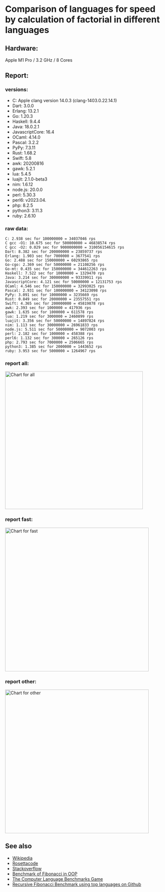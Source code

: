 Comparison of languages for speed by calculation of factorial in different languages
====================================================================================

Hardware:
---------
Apple M1 Pro / 3.2 GHz / 8 Cores


Report:
-------
### versions:

  * C: Apple clang version 14.0.3 (clang-1403.0.22.14.1)
  * Dart: 3.0.0
  * Erlang: 13.2.1
  * Go: 1.20.3
  * Haskell: 9.4.4
  * Java: 18.0.2.1
  * JavascriptCore: 16.4
  * OCaml: 4.14.0
  * Pascal: 3.2.2
  * PyPy: 7.3.11
  * Rust: 1.68.2
  * Swift: 5.8
  * awk: 20200816
  * gawk: 5.2.1
  * lua: 5.4.5
  * luajit: 2.1.0-beta3
  * nim: 1.6.12
  * node.js: 20.0.0
  * perl: 5.30.3
  * perl6:  v2023.04.
  * php: 8.2.5
  * python3: 3.11.3
  * ruby: 2.6.10


### raw data:

    C: 2.938 sec for 100000000 = 34037046 rps
    C gcc -O1: 10.675 sec for 500000000 = 46838574 rps
    C gcc -O2: 0.029 sec for 9000000000 = 310056154615 rps
    Dart: 8.382 sec for 200000000 = 23859737 rps
    Erlang: 1.903 sec for 7000000 = 3677541 rps
    Go: 2.488 sec for 150000000 = 60293865 rps
    Go-cgo: 2.369 sec for 50000000 = 21108256 rps
    Go-mt: 0.435 sec for 150000000 = 344612263 rps
    Haskell: 7.522 sec for 10000000 = 1329470 rps
    Java: 3.214 sec for 300000000 = 93339911 rps
    JavascriptCore: 4.121 sec for 50000000 = 12131753 rps
    OCaml: 4.546 sec for 150000000 = 32993025 rps
    Pascal: 2.931 sec for 100000000 = 34123098 rps
    PyPy: 3.091 sec for 10000000 = 3235669 rps
    Rust: 0.849 sec for 20000000 = 23557551 rps
    Swift: 4.365 sec for 200000000 = 45819878 rps
    awk: 2.393 sec for 1000000 = 417936 rps
    gawk: 1.635 sec for 1000000 = 611578 rps
    lua: 1.219 sec for 3000000 = 2460899 rps
    luajit: 3.356 sec for 50000000 = 14897824 rps
    nim: 1.113 sec for 30000000 = 26961833 rps
    node.js: 5.511 sec for 50000000 = 9072003 rps
    perl: 2.182 sec for 1000000 = 458388 rps
    perl6: 1.132 sec for 300000 = 265126 rps
    php: 2.793 sec for 7000000 = 2506665 rps
    python3: 1.385 sec for 2000000 = 1443652 rps
    ruby: 3.953 sec for 5000000 = 1264967 rps


### report all:

<img alt="Chart for all" width="447" src="https://chart.googleapis.com/chart?cht=bhs&chs=671x447&chd=t%3A344612262%2C93339911%2C60293865%2C46838573%2C45819877%2C34123097%2C34037045%2C32993024%2C26961832%2C23859737%2C23557550%2C21108256%2C14897824%2C12131752%2C9072003%2C3677540%2C3235669%2C2506665%2C2460898%2C1443652%2C1329469%2C1264967%2C611578%2C458388%2C417936&chco=4d89f9&chbh=12&chds=0,344612262.958455&chxt=x,y,r&chxl=1%3A%7Cawk%7Cperl%7Cgawk%7Cruby%7CHaskell%7Cpython3%7Clua%7Cphp%7CPyPy%7CErlang%7Cnode.js%7CJavascriptCore%7Cluajit%7CGo-cgo%7CRust%7CDart%7Cnim%7COCaml%7CC%7CPascal%7CSwift%7CC%20gcc%20-O1%7CGo%7CJava%7CGo-mt%7C2%3A%7C417936%20rps%7C458388%20rps%7C611578%20rps%7C1264967%20rps%7C1329469%20rps%7C1443652%20rps%7C2460898%20rps%7C2506665%20rps%7C3235669%20rps%7C3677540%20rps%7C9072003%20rps%7C12131752%20rps%7C14897824%20rps%7C21108256%20rps%7C23557550%20rps%7C23859737%20rps%7C26961832%20rps%7C32993024%20rps%7C34037045%20rps%7C34123097%20rps%7C45819877%20rps%7C46838573%20rps%7C60293865%20rps%7C93339911%20rps%7C344612262%20rps%7C0%3A%7C0%20%25%7C10%20%25%7C20%20%25%7C30%20%25%7C40%20%25%7C50%20%25%7C60%20%25%7C70%20%25%7C80%20%25%7C90%20%25%7C100%20%25">

### report fast:

<img alt="Chart for fast" width="466" src="https://chart.googleapis.com/chart?cht=bhs&chs=700x277&chd=t%3A344612262%2C93339911%2C60293865%2C46838573%2C45819877%2C34123097%2C34037045%2C32993024%2C26961832%2C23859737%2C23557550%2C21108256%2C14897824%2C12131752%2C9072003&chco=4d89f9&chbh=12&chds=0,344612262.958455&chxt=x,y,r&chxl=1%3A%7Cnode.js%7CJavascriptCore%7Cluajit%7CGo-cgo%7CRust%7CDart%7Cnim%7COCaml%7CC%7CPascal%7CSwift%7CC%20gcc%20-O1%7CGo%7CJava%7CGo-mt%7C2%3A%7C9072003%20rps%7C12131752%20rps%7C14897824%20rps%7C21108256%20rps%7C23557550%20rps%7C23859737%20rps%7C26961832%20rps%7C32993024%20rps%7C34037045%20rps%7C34123097%20rps%7C45819877%20rps%7C46838573%20rps%7C60293865%20rps%7C93339911%20rps%7C344612262%20rps%7C0%3A%7C0%20%25%7C10%20%25%7C20%20%25%7C30%20%25%7C40%20%25%7C50%20%25%7C60%20%25%7C70%20%25%7C80%20%25%7C90%20%25%7C100%20%25">

### report other:

<img alt="Chart for other" width="466" src="https://chart.googleapis.com/chart?cht=bhs&chs=700x192&chd=t%3A3677540%2C3235669%2C2506665%2C2460898%2C1443652%2C1329469%2C1264967%2C611578%2C458388%2C417936&chco=4d89f9&chbh=12&chds=0,3677540.82214787&chxt=x,y,r&chxl=1%3A%7Cawk%7Cperl%7Cgawk%7Cruby%7CHaskell%7Cpython3%7Clua%7Cphp%7CPyPy%7CErlang%7C2%3A%7C417936%20rps%7C458388%20rps%7C611578%20rps%7C1264967%20rps%7C1329469%20rps%7C1443652%20rps%7C2460898%20rps%7C2506665%20rps%7C3235669%20rps%7C3677540%20rps%7C0%3A%7C0%20%25%7C10%20%25%7C20%20%25%7C30%20%25%7C40%20%25%7C50%20%25%7C60%20%25%7C70%20%25%7C80%20%25%7C90%20%25%7C100%20%25">



See also
--------

  * [Wikipedia](http://en.wikipedia.org/wiki/Factorial)
  * [Rosettacode](http://rosettacode.org/wiki/Factorial)
  * [Stackoverflow](http://stackoverflow.com/questions/23930/factorial-algorithms-in-different-languages)
  * [Benchmark of Fibonacci in OOP](https://github.com/Balancer/benchmarks-fib-obj)
  * [The Computer Language Benchmarks Game](http://benchmarksgame.alioth.debian.org)
  * [Recursive Fibonacci Benchmark using top languages on Github](https://github.com/drujensen/fib)
